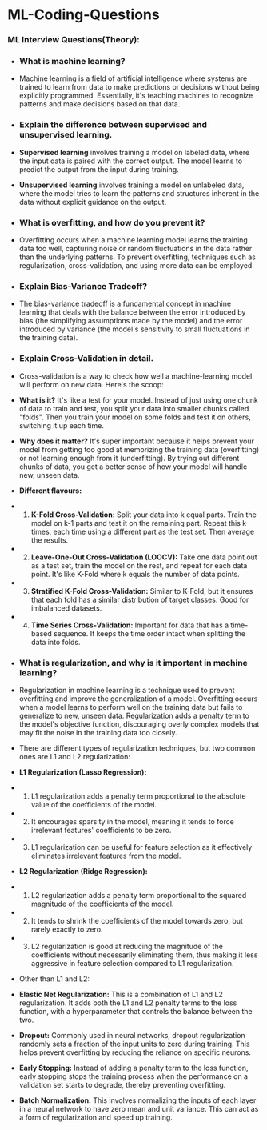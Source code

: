 # ML-Coding-Questions
### ML Interview Questions(Theory):

- ### What is machine learning?
- Machine learning is a field of artificial intelligence where systems are trained to learn from data to make predictions or decisions without being explicitly programmed. Essentially, it's teaching machines to recognize patterns and make decisions based on that data.


- ### Explain the difference between supervised and unsupervised learning.
-  **Supervised learning** involves training a model on labeled data, where the input data is paired with the correct output. The model learns to predict the output from the input during training.
-  **Unsupervised learning** involves training a model on unlabeled data, where the model tries to learn the patterns and structures inherent in the data without explicit guidance on the output.

- ### What is overfitting, and how do you prevent it?
- Overfitting occurs when a machine learning model learns the training data too well, capturing noise or random fluctuations in the data rather than the underlying patterns. To prevent overfitting, techniques such as regularization, cross-validation, and using more data can be employed.

- ### Explain Bias-Variance Tradeoff?
- The bias-variance tradeoff is a fundamental concept in machine learning that deals with the balance between the error introduced by bias (the simplifying assumptions made by the model) and the error introduced by variance (the model's sensitivity to small fluctuations in the training data).

- ### Explain Cross-Validation in detail.
- Cross-validation is a way to check how well a machine-learning model will perform on new data. Here's the scoop:
- **What is it?** It's like a test for your model. Instead of just using one chunk of data to train and test, you split your data into smaller chunks called "folds". Then you train your model on some folds and test it on others, switching it up each time.
- **Why does it matter?** It's super important because it helps prevent your model from getting too good at memorizing the training data (overfitting) or not learning enough from it (underfitting). By trying out different chunks of data, you get a better sense of how your model will handle new, unseen data.
 - **Different flavours:**

- 1. **K-Fold Cross-Validation:** Split your data into k equal parts. Train the model on k-1 parts and test it on the remaining part. Repeat this k times, each time using a different part as the test set. Then average the results.
- 2. **Leave-One-Out Cross-Validation (LOOCV):** Take one data point out as a test set, train the model on the rest, and repeat for each data point. It's like K-Fold where k equals the number of data points.
- 3. **Stratified K-Fold Cross-Validation:** Similar to K-Fold, but it ensures that each fold has a similar distribution of target classes. Good for imbalanced datasets.
- 4. **Time Series Cross-Validation:** Important for data that has a time-based sequence. It keeps the time order intact when splitting the data into folds.

- ### What is regularization, and why is it important in machine learning?
- Regularization in machine learning is a technique used to prevent overfitting and improve the generalization of a model. Overfitting occurs when a model learns to perform well on the training data but fails to generalize to new, unseen data. Regularization adds a penalty term to the model's objective function, discouraging overly complex models that may fit the noise in the training data too closely.
- There are different types of regularization techniques, but two common ones are L1 and L2 regularization:
- **L1 Regularization (Lasso Regression):**
- 1. L1 regularization adds a penalty term proportional to the absolute value of the coefficients of the model.
- 2. It encourages sparsity in the model, meaning it tends to force irrelevant features' coefficients to be zero.
- 3. L1 regularization can be useful for feature selection as it effectively eliminates irrelevant features from the model.
   
- **L2 Regularization (Ridge Regression):**
- 1. L2 regularization adds a penalty term proportional to the squared magnitude of the coefficients of the model.
- 2. It tends to shrink the coefficients of the model towards zero, but rarely exactly to zero.
- 3. L2 regularization is good at reducing the magnitude of the coefficients without necessarily eliminating them, thus making it less aggressive in feature selection compared to L1 regularization.
- Other than L1 and L2:
- **Elastic Net Regularization:** This is a combination of L1 and L2 regularization. It adds both the L1 and L2 penalty terms to the loss function, with a hyperparameter that controls the balance between the two.
- **Dropout:** Commonly used in neural networks, dropout regularization randomly sets a fraction of the input units to zero during training. This helps prevent overfitting by reducing the reliance on specific neurons.
- **Early Stopping:** Instead of adding a penalty term to the loss function, early stopping stops the training process when the performance on a validation set starts to degrade, thereby preventing overfitting.
- **Batch Normalization:** This involves normalizing the inputs of each layer in a neural network to have zero mean and unit variance. This can act as a form of regularization and speed up training.
